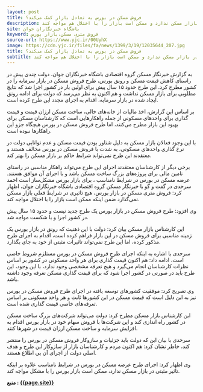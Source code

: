 ```yaml
---
layout: post
title: فروش مسکن در بورس به تعادل بازار کمک می‌کند؟
description: برخی کارشناسان معتقدند فروش مسکن در بورس، تاثیر چندانی در بازار مسکن ندارد و ممکن است بازار را با اختلال هم مواجه کند.
site: باشگاه خبرنگاران جوان
keyword: فروش متری مسکن،بازار بورس
source-url: https://www.yjc.ir/00UyhX 
image: https://cdn.yjc.ir/files/fa/news/1399/3/19/12035644_207.jpg
title: فروش مسکن در بورس به تعادل بازار کمک می‌کند؟
subtitle: برخی کارشناسان معتقدند فروش مسکن در بورس، تاثیر چندانی در بازار مسکن ندارد و ممکن است بازار را با اختلال هم مواجه کند.
---
```

به گزارش خبرنگار مسکن گروه اقتصادی باشگاه خبرنگاران جوان، دولت چندی پیش در راستای کاهش قیمت مسکن و رونق بورس، طرح فروش مسکن در بازار سرمایه را در کشور مطرح کرد. این طرح حدود ۱۵ سال پیش برای اولین بار در کشور اجرا شد که نتایج مطلوبی برای بازار مسکن نداشت و هم اکنون به نظر می‌رسد که دولت برای ادامه رونق ایجاد شده در بازار سرمایه، اقدام به اجرای مجدد این طرح کرده است.

بر اساس این گزارش، اخذ مالیات از خانه‌های خالی، ساخت مسکن ارزان قیمت و قیمت گذاری برای واحد‌های مسکونی از جمله راهکار‌هایی است که کارشناسان  مسکن برای بهبود این بازار مطرح می‌کنند، اما طرح فروش مسکن در بورس هیچگاه جزو این راهکار‌ها نبوده است.

با این وجود فعالان بازار مسکن به دلیل شناور بودن قیمت مسکن و عدم توانایی دولت در نرخ گذاری واحد‌های مسکونی، به شدت با فروش مسکن در بورس مخالف هستند و معتقدند این طرح نمی‌تواند شرایط حاکم بر بازار مسکن را بهتر کند.

برخی دیگر از کارشناسان معتقدند اجرای این طرح می‌تواند راهکار مناسبی در راستای تامین مالی برای پروژه‌های بزرگ ساخت مسکن باشد و با اجرای آن موافق هستند.
عرضه مسکن در بورس در شرایط نامناسب ، برای بازار بورس مشکل‌ساز است
 احمد سرحدی در گفت و گو با خبرنگار مسکن گروه اقتصادی باشگاه خبرنگاران جوان، اظهار کرد: فروش متری مسکن در بازار بورس، هیچ تاثیری در شرایط فعلی بازار مسکن نمی‌گذارد ضمن اینکه ممکن است بازار را با اختلال مواجه کند.

وی افزود: طرح فروش مسکن در بازار بورس یک طرح جدید نیست و حدود ۱۵ سال پیش در کشور اجرا و با شکست مواجه شد.

این کارشناس بازار مسکن بیان کرد: دولت با این ذهنیت که رونق در بازار بورس یک زمینه مناسبی برای فروش مسکن در این بازار فراهم کرده است، اقدام به اجرای طرح مذکور کرده، اما این طرح نمی‌تواند تاثیرات مثبتی از خود به جای بگذارد.

سرحدی با اشاره به اینکه اجرای طرح فروش مسکن در بورس مستلزم شروط خاصی است، ادامه داد: هم اکنون قیمت گذاری برای هر واحد مسکونی در کشور بر اساس نظرات کارشناسان انجام می‌گیرد و هیچ تعرفه مشخصی وجود ندارد، با این وجود، این طرح باید در صورتی در کشور اجرا شود که برای قیمت گذاری مسکن تعرفه وجود داشته باشد.

وی تصریح کرد: موفقیت کشور‌های توسعه یافته در اجرای طرح فروش مسکن در بورس نیز به این دلیل است که قیمت مسکن در این کشور‌ها ثابت و هر واحد مسکونی بر اساس تعرفه‌های خاصی قیمت گذاری شده است.

این کارشناس بازار مسکن مطرح کرد: دولت می‌تواند شرکت‌های بزرگ ساخت مسکن در کشور راه اندازی کند و این شرکت‌ها با فروش سهام خود در بازار بورس اقدام به افزایش سرمایه و ساخت مسکن ارزان قیمت در شهر‌ها کنند.

سرحدی با بیان این که دولت باید جزئیات و سازوکار فروش مسکن در بورس را منتشر کند، خاطر نشان کرد: هم اکنون مردم و کارشناسان بازار از سازوکار این طرح و هدف اصلی دولت از اجرای آن بی اطلاع هستند.

وی اظهار کرد: اجرای طرح عرضه مسکن در بورس در شرایط نامناسب علاوه بر اینکه تاثیر مثبتی در بازار مسکن ندارد، ممکن است بازار بورس را با مشکل مواجه کند.

<b>منبع : <a href="{{page.source-url}}">{{page.site}}</a></b>
